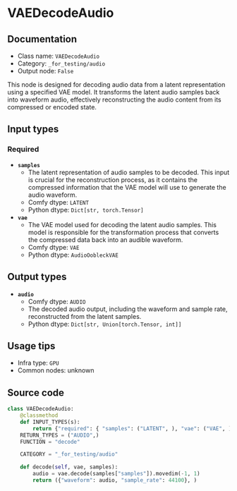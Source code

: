 # VAEDecodeAudio
## Documentation
- Class name: `VAEDecodeAudio`
- Category: `_for_testing/audio`
- Output node: `False`

This node is designed for decoding audio data from a latent representation using a specified VAE model. It transforms the latent audio samples back into waveform audio, effectively reconstructing the audio content from its compressed or encoded state.
## Input types
### Required
- **`samples`**
    - The latent representation of audio samples to be decoded. This input is crucial for the reconstruction process, as it contains the compressed information that the VAE model will use to generate the audio waveform.
    - Comfy dtype: `LATENT`
    - Python dtype: `Dict[str, torch.Tensor]`
- **`vae`**
    - The VAE model used for decoding the latent audio samples. This model is responsible for the transformation process that converts the compressed data back into an audible waveform.
    - Comfy dtype: `VAE`
    - Python dtype: `AudioOobleckVAE`
## Output types
- **`audio`**
    - Comfy dtype: `AUDIO`
    - The decoded audio output, including the waveform and sample rate, reconstructed from the latent samples.
    - Python dtype: `Dict[str, Union[torch.Tensor, int]]`
## Usage tips
- Infra type: `GPU`
- Common nodes: unknown


## Source code
```python
class VAEDecodeAudio:
    @classmethod
    def INPUT_TYPES(s):
        return {"required": { "samples": ("LATENT", ), "vae": ("VAE", )}}
    RETURN_TYPES = ("AUDIO",)
    FUNCTION = "decode"

    CATEGORY = "_for_testing/audio"

    def decode(self, vae, samples):
        audio = vae.decode(samples["samples"]).movedim(-1, 1)
        return ({"waveform": audio, "sample_rate": 44100}, )

```
